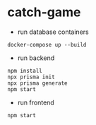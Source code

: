 # catch-game

- run database containers
```
docker-compose up --build
```
- run backend
```
npm install
npx prisma init
npx prisma generate
npm start
```

- run frontend
```
npm start
```

